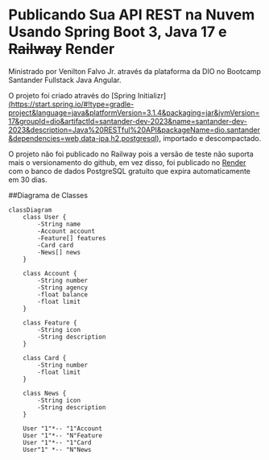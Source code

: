 # Publicando Sua API REST na Nuvem Usando Spring Boot 3, Java 17 e ~~Railway~~ Render

Ministrado por Venilton Falvo Jr. através da plataforma da DIO no Bootcamp Santander Fullstack Java Angular.

O projeto foi criado através do [Spring Initializr][(https://start.spring.io/#!type=gradle-project&language=java&platformVersion=3.1.4&packaging=jar&jvmVersion=17&groupId=dio&artifactId=santander-dev-2023&name=santander-dev-2023&description=Java%20RESTful%20API&packageName=dio.santander&dependencies=web,data-jpa,h2,postgresql)](https://start.spring.io/), importado e descompactado.

O projeto não foi publicado no Railway pois a versão de teste não suporta mais o versionamento do github, em vez disso, foi publicado no [Render](https://render.com/) com o banco de dados PostgreSQL gratuito que expira automaticamente em 30 dias.


##Diagrama de Classes

```mermaid
classDiagram
    class User {
        -String name
        -Account account
        -Feature[] features
        -Card card
        -News[] news
    }

    class Account {
        -String number
        -String agency
        -float balance
        -float limit
    }

    class Feature {
        -String icon
        -String description
    }

    class Card {
        -String number
        -float limit
    }

    class News {
        -String icon
        -String description
    }

    User "1"*-- "1"Account
    User "1"*-- "N"Feature
    User "1"*-- "1"Card
    User"1" *-- "N"News
```
